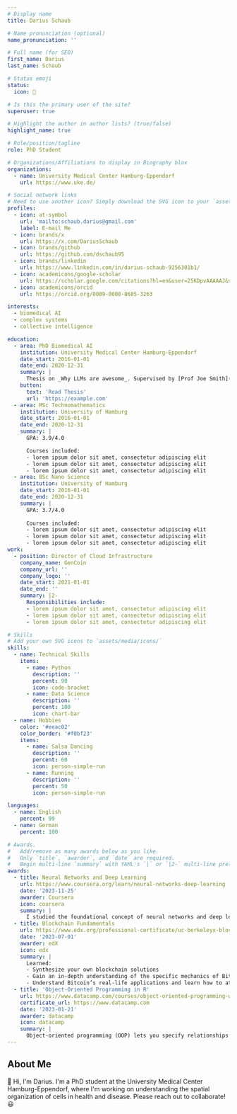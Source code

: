 ```yaml
---
# Display name
title: Darius Schaub

# Name pronunciation (optional)
name_pronunciation: ''

# Full name (for SEO)
first_name: Darius
last_name: Schaub

# Status emoji
status:
  icon: 🤖

# Is this the primary user of the site?
superuser: true

# Highlight the author in author lists? (true/false)
highlight_name: true

# Role/position/tagline
role: PhD Student

# Organizations/Affiliations to display in Biography blox
organizations:
  - name: University Medical Center Hamburg-Eppendorf
    url: https://www.uke.de/

# Social network links
# Need to use another icon? Simply download the SVG icon to your `assets/media/icons/` folder.
profiles:
  - icon: at-symbol
    url: 'mailto:schaub.darius@gmail.com'
    label: E-mail Me
  - icon: brands/x
    url: https://x.com/DariusSchaub
  - icon: brands/github
    url: https://github.com/dschaub95
  - icon: brands/linkedin
    url: https://www.linkedin.com/in/darius-schaub-9256301b1/
  - icon: academicons/google-scholar
    url: https://scholar.google.com/citations?hl=en&user=25KDpvAAAAAJ&view_op=list_works&sortby=pubdate
  - icon: academicons/orcid
    url: https://orcid.org/0009-0000-8685-3263

interests:
  - biomedical AI
  - complex systems
  - collective intelligence

education:
  - area: PhD Biomedical AI
    institution: University Medical Center Hamburg-Eppendorf
    date_start: 2016-01-01
    date_end: 2020-12-31
    summary: |
      Thesis on _Why LLMs are awesome_. Supervised by [Prof Joe Smith](https://example.com). Presented papers at 5 IEEE conferences with the contributions being published in 2 Springer journals.
    button:
      text: 'Read Thesis'
      url: 'https://example.com'
  - area: MSc Technomathematics
    institution: University of Hamburg
    date_start: 2016-01-01
    date_end: 2020-12-31
    summary: |
      GPA: 3.9/4.0

      Courses included:
      - lorem ipsum dolor sit amet, consectetur adipiscing elit
      - lorem ipsum dolor sit amet, consectetur adipiscing elit
      - lorem ipsum dolor sit amet, consectetur adipiscing elit
  - area: BSc Nano Science
    institution: University of Hamburg
    date_start: 2016-01-01
    date_end: 2020-12-31
    summary: |
      GPA: 3.7/4.0
      
      Courses included:
      - lorem ipsum dolor sit amet, consectetur adipiscing elit
      - lorem ipsum dolor sit amet, consectetur adipiscing elit
      - lorem ipsum dolor sit amet, consectetur adipiscing elit
work:
  - position: Director of Cloud Infrastructure
    company_name: GenCoin
    company_url: ''
    company_logo: ''
    date_start: 2021-01-01
    date_end: ''
    summary: |2-
      Responsibilities include:
      - lorem ipsum dolor sit amet, consectetur adipiscing elit
      - lorem ipsum dolor sit amet, consectetur adipiscing elit
      - lorem ipsum dolor sit amet, consectetur adipiscing elit

# Skills
# Add your own SVG icons to `assets/media/icons/`
skills:
  - name: Technical Skills
    items:
      - name: Python
        description: ''
        percent: 90
        icon: code-bracket
      - name: Data Science
        description: ''
        percent: 100
        icon: chart-bar
  - name: Hobbies
    color: '#eeac02'
    color_border: '#f0bf23'
    items:
      - name: Salsa Dancing
        description: ''
        percent: 60
        icon: person-simple-run
      - name: Running
        description: ''
        percent: 50
        icon: person-simple-run

languages:
  - name: English
    percent: 99
  - name: German
    percent: 100

# Awards.
#   Add/remove as many awards below as you like.
#   Only `title`, `awarder`, and `date` are required.
#   Begin multi-line `summary` with YAML's `|` or `|2-` multi-line prefix and indent 2 spaces below.
awards:
  - title: Neural Networks and Deep Learning
    url: https://www.coursera.org/learn/neural-networks-deep-learning
    date: '2023-11-25'
    awarder: Coursera
    icon: coursera
    summary: |
      I studied the foundational concept of neural networks and deep learning. By the end, I was familiar with the significant technological trends driving the rise of deep learning; build, train, and apply fully connected deep neural networks; implement efficient (vectorized) neural networks; identify key parameters in a neural network’s architecture; and apply deep learning to your own applications.
  - title: Blockchain Fundamentals
    url: https://www.edx.org/professional-certificate/uc-berkeleyx-blockchain-fundamentals
    date: '2023-07-01'
    awarder: edX
    icon: edx
    summary: |
      Learned:
      - Synthesize your own blockchain solutions
      - Gain an in-depth understanding of the specific mechanics of Bitcoin
      - Understand Bitcoin’s real-life applications and learn how to attack and destroy Bitcoin, Ethereum, smart contracts and Dapps, and alternatives to Bitcoin’s Proof-of-Work consensus algorithm
  - title: 'Object-Oriented Programming in R'
    url: https://www.datacamp.com/courses/object-oriented-programming-with-s3-and-r6-in-r
    certificate_url: https://www.datacamp.com
    date: '2023-01-21'
    awarder: datacamp
    icon: datacamp
    summary: |
      Object-oriented programming (OOP) lets you specify relationships between functions and the objects that they can act on, helping you manage complexity in your code. This is an intermediate level course, providing an introduction to OOP, using the S3 and R6 systems. S3 is a great day-to-day R programming tool that simplifies some of the functions that you write. R6 is especially useful for industry-specific analyses, working with web APIs, and building GUIs.
---
```


## About Me

👋 Hi, I'm Darius. I'm a PhD student at the University Medical Center Hamburg-Eppendorf, where I'm working on understanding the spatial organization of cells in health and disease. Please reach out to collaborate! 😃
